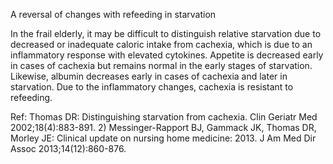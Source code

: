A reversal of changes with refeeding in starvation

In the frail elderly, it may be difficult to distinguish relative starvation due to decreased or inadequate caloric intake from cachexia, which is due to an inflammatory response with elevated cytokines. Appetite is decreased early in cases of cachexia but remains normal in the early stages of starvation. Likewise, albumin decreases early in cases of cachexia and later in starvation. Due to the inflammatory changes, cachexia is resistant to refeeding.

Ref: Thomas DR: Distinguishing starvation from cachexia. Clin Geriatr Med 2002;18(4):883-891. 2) Messinger-Rapport BJ,
Gammack JK, Thomas DR, Morley JE: Clinical update on nursing home medicine: 2013. J Am Med Dir Assoc
2013;14(12):860-876.